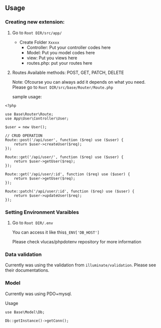 ## Usage

### Creating new extension:

1) Go to `Root DIR/src/app/`

   * Create Folder `Xxxxx`
     * Controller: Put your controller codes here
     * Model: Put you model codes here
     * view: Put you views here
     * routes.php: put your routes here
2) Routes
   Available methods: POST, GET, PATCH, DELETE

   Note: Ofcourse you can always add it depends on what you need. Please go to `Root DIR/src/base/Router/Route.php`

    sample usage:

```
<?php

use Base\Router\Route;
use App\User\Controller\User;

$user = new User();

// CRUD OPERATION
Route::post('/api/user', function ($req) use ($user) {
    return $user->createUser($req);
});

Route::get('/api/user/', function ($req) use ($user) {
    return $user->getUser($req);
});

Route::get('/api/user/:id', function ($req) use ($user) {
    return $user->getUser($req);
});

Route::patch('/api/user/:id', function ($req) use ($user) {
    return $user->updateUser($req);
});
```


### Setting Environment Varaibles

1. Go to `Root DIR/.env`

    You can access it like this`$_ENV['DB_HOST']`

    Please check vlucas/phpdotenv repository for more information


### Data validation

Currently was using the validation from `illuminate/validation`. Please see their documentations.

### Model

Currently was using PDO+mysql. 

Usage

```
use Base\Model\Db;

Db::getInstance()->getConn();
```
